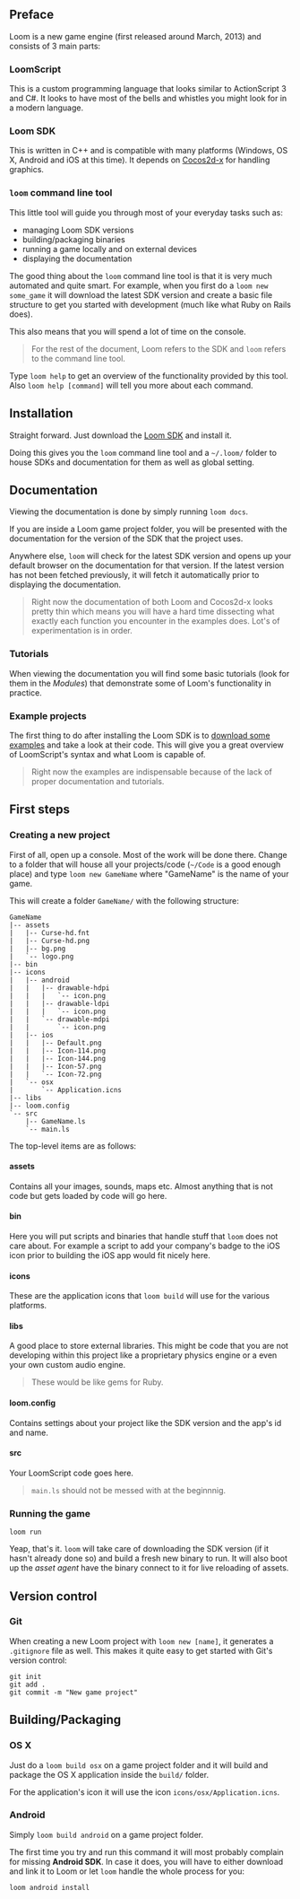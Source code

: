 ## Preface

Loom is a new game engine (first released around March, 2013) and consists of 3 main parts:

### LoomScript

This is a custom programming language that looks similar to ActionScript 3 and C#. It looks to have most of the bells and whistles you might look for in a modern language.

### Loom SDK

This is written in C++ and is compatible with many platforms (Windows, OS X, Android and iOS at this time). It depends on [Cocos2d-x](http://www.cocos2d-x.org/) for handling graphics.

### `loom` command line tool

This little tool will guide you through most of your everyday tasks such as:

* managing Loom SDK versions
* building/packaging binaries
* running a game locally and on external devices
* displaying the documentation

The good thing about the `loom` command line tool is that it is very much automated and quite smart. For example, when you first do a `loom new some_game` it will download the latest SDK version and create a basic file structure to get you started with development (much like what Ruby on Rails does).

This also means that you will spend a lot of time on the console.

> For the rest of the document, Loom refers to the SDK and `loom` refers to the command line tool.

Type `loom help` to get an overview of the functionality provided by this tool. Also `loom help [command]` will tell you more about each command.

## Installation

Straight forward. Just download the [Loom SDK](http://theengine.co/downloads) and install it.

Doing this gives you the `loom` command line tool and a `~/.loom/` folder to house SDKs and documentation for them as well as global setting.

## Documentation

Viewing the documentation is done by simply running `loom docs`.

If you are inside a Loom game project folder, you will be presented with the documentation for the version of the SDK that the project uses.

Anywhere else, `loom` will check for the latest SDK version and opens up your default browser on the documentation for that version. If the latest version has not been fetched previously, it will fetch it automatically prior to displaying the documentation.

> Right now the documentation of both Loom and Cocos2d-x looks pretty thin which means you will have a hard time dissecting what exactly each function you encounter in the examples does. Lot's of experimentation is in order.

### Tutorials

When viewing the documentation you will find some basic tutorials (look for them in the *Modules*) that demonstrate some of Loom's functionality in practice.

### Example projects

The first thing to do after installing the Loom SDK is to [download some examples](http://theengine.co/examples) and take a look at their code. This will give you a great overview of LoomScript's syntax and what Loom is capable of.

> Right now the examples are indispensable because of the lack of proper documentation and tutorials.

## First steps

### Creating a new project

First of all, open up a console. Most of the work will be done there. Change to a folder that will house all your projects/code (`~/Code` is a good enough place) and type `loom new GameName` where "GameName" is the name of your game.

This will create a folder `GameName/` with the following structure:

    GameName
    |-- assets
    |   |-- Curse-hd.fnt
    |   |-- Curse-hd.png
    |   |-- bg.png
    |   `-- logo.png
    |-- bin
    |-- icons
    |   |-- android
    |   |   |-- drawable-hdpi
    |   |   |   `-- icon.png
    |   |   |-- drawable-ldpi
    |   |   |   `-- icon.png
    |   |   `-- drawable-mdpi
    |   |       `-- icon.png
    |   |-- ios
    |   |   |-- Default.png
    |   |   |-- Icon-114.png
    |   |   |-- Icon-144.png
    |   |   |-- Icon-57.png
    |   |   `-- Icon-72.png
    |   `-- osx
    |       `-- Application.icns
    |-- libs
    |-- loom.config
    `-- src
        |-- GameName.ls
        `-- main.ls
        
The top-level items are as follows:

#### assets

Contains all your images, sounds, maps etc. Almost anything that is not code but gets loaded by code will go here.

#### bin

Here you will put scripts and binaries that handle stuff that `loom` does not care about. For example a script to add your company's badge to the iOS icon prior to building the iOS app would fit nicely here.

#### icons

These are the application icons that `loom build` will use for the various platforms.

#### libs

A good place to store external libraries. This might be code that you are not developing within this project like a proprietary physics engine or a even your own custom audio engine.

> These would be like gems for Ruby.

#### loom.config

Contains settings about your project like the SDK version and the app's id and name.

#### src

Your LoomScript code goes here.

> `main.ls` should not be messed with at the beginnnig.

### Running the game

    loom run
    
Yeap, that's it. `loom` will take care of downloading the SDK version (if it hasn't already done so) and build a fresh new binary to run. It will also boot up the *asset agent* have the binary connect to it for live reloading of assets.
        
## Version control

### Git

When creating a new Loom project with `loom new [name]`, it generates a `.gitignore` file as well. This makes it quite easy to get started with Git's version control:

    git init
    git add .
    git commit -m "New game project"

## Building/Packaging

### OS X

Just do a `loom build osx` on a game project folder and it will build and package the OS X application inside the `build/` folder.

For the application's icon it will use the icon `icons/osx/Application.icns`.

### Android

Simply `loom build android` on a game project folder.

The first time you try and run this command it will most probably complain for missing **Android SDK**. In case it does, you will have to either download and link it to Loom or let `loom` handle the whole process for you:

    loom android install